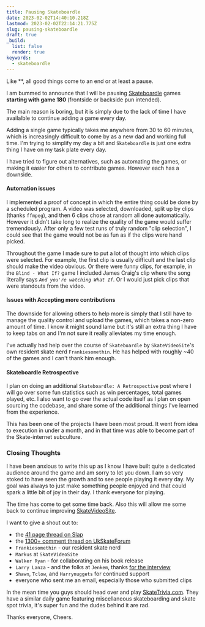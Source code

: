 ```yaml
---
title: Pausing Skateboardle
date: 2023-02-02T14:40:10.218Z
lastmod: 2023-02-02T22:14:21.775Z
slug: pausing-skateboardle
draft: true
_build:
  list: false
  render: true
keywords:
  - skateboardle
---
```

Like **, all good things come to an end or at least a pause.

I am bummed to announce that I will be pausing [Skateboardle](https://skateboardle.com) games **starting with game 180** (frontside or backside pun intended).

The main reason is boring, but it is simply due to the lack of time I have availalble to continue adding a game every day.

Adding a single game typically takes me anywhere from 30 to 60 minutes, which is increasingly difficult to come by as a new dad and working full time. I'm trying to simplify my day a bit and `Skateboardle` is just one extra thing I have on my task plate every day.

I have tried to figure out alternatives, such as automating the games, or making it easier for others to contribute games. However each has a downside.

#### Automation issues

I implemented a proof of concept in which the entire thing could be done by a scheduled program. A video was selected, downloaded, split up by clips (thanks `ffmpeg`), and then 6 clips chose at random all done automatically. However it didn't take long to realize the quality of the game would suffer tremendously. After only a few test runs of truly random "clip selection", I could see that the game would not be as fun as if the clips were hand picked.

Throughout the game I made sure to put a lot of thought into which clips were selected. For example, the first clip is usually difficult and the last clip should make the video obvious. Or there were funny clips, for example, in the `Blind - What If?` game I included James Craig's clip where the song literally says *`And you're watching What If`*. Or I would just pick clips that were standouts from the video.

#### Issues with Accepting more contributions

The downside for allowing others to help more is simply that I still have to manage the quality control and upload the games, which takes a non-zero amount of time. I know it might sound lame but it's still an extra thing I have to keep tabs on and I'm not sure it really alleviates my time enough.

I've actually had help over the course of `Skateboardle` by `SkateVideoSite`'s own resident skate nerd `Frankiesomethin`. He has helped with roughly ~40 of the games and I can't thank him enough.


#### Skateboardle Retrospective
I plan on doing an additional `Skateboardle: A Retrospective` post where I will go over some fun statistics such as win percentages, total games played, etc. I also want to go over the actual code itself as I plan on open sourcing the codebase, and share some of the additional things I've learned from the experience.

This has been one of the projects I have been most proud. It went from idea to execution in under a month, and in that time was able to become part of the Skate-internet subculture.

### Closing Thoughts

I have been anxious to write this up as I know I have built quite a dedicated audience around the game and am sorry to let you down. I am so very stoked to have seen the growth and to see people playing it every day. My goal was always to just make something people enjoyed and that could spark a little bit of joy in their day. I thank everyone for playing.

The time has come to get some time back. Also this will allow me some back to continue improving [SkateVideoSite](https://skatevideosite.com).

I want to give a shout out to:

- the [41 page thread on Slap](https://www.slapmagazine.com/index.php?topic=123242.1200)
- the [1300+ comment thread on UkSkateForum](https://ukskateforum.co.uk/t/skateboardle-video-quiz-contains-spoilers/3082/1357)
- `Frankiesomethin` - our resident skate nerd
- `Markus` at `SkateVideoSite`
- `Walker Ryan` - for collaborating on his book release
- `Larry Lanza` - and the folks at `Jenkem`, thanks [for the interview](https://www.jenkemmag.com/home/2022/09/22/a-quick-chat-with-the-creator-of-skateboardle-a-skate-trivia-game/)
- `Shawn`, `Tclow`, and `Harrynuggets` for continued support
- everyone who sent me an email, especially those who submitted clips


In the mean time you guys should head over and play [SkateTrivia.com](https://skatetrivia.com). They have a similar daily game featuring miscellaneous skateboarding and skate spot trivia, it's super fun and the dudes behind it are rad.

Thanks everyone, Cheers.